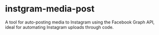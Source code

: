 # instgram-media-post
A tool for auto-posting media to Instagram using the Facebook Graph API, ideal for automating Instagram uploads through code.
